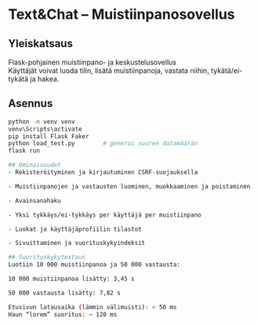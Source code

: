 # Text&Chat – Muistiinpanosovellus

## Yleiskatsaus
Flask-pohjainen muistiinpano- ja keskustelusovellus  
Käyttäjät voivat luoda tilin, lisätä muistiinpanoja, vastata niihin, tykätä/ei-tykätä ja hakea.

## Asennus
```bash
python -m venv venv
venv\Scripts\activate
pip install Flask Faker
python load_test.py        # generoi suuren datamäärän
flask run

## Ominaisuudet
- Rekisteröityminen ja kirjautuminen CSRF-suojauksella

- Muistiinpanojen ja vastausten luominen, muokkaaminen ja poistaminen

- Avainsanahaku

- Yksi tykkäys/ei-tykkäys per käyttäjä per muistiinpano

- Luokat ja käyttäjäprofiilin tilastot

- Sivuittaminen ja suorituskykyindeksit

## Suorituskykytestaus
Luotiin 10 000 muistiinpanoa ja 50 000 vastausta:

10 000 muistiinpanoa lisätty: 3,45 s

50 000 vastausta lisätty: 7,82 s

Etusivun latausaika (lämmin välimuisti): < 50 ms
Haun “lorem” suoritus: ~ 120 ms
